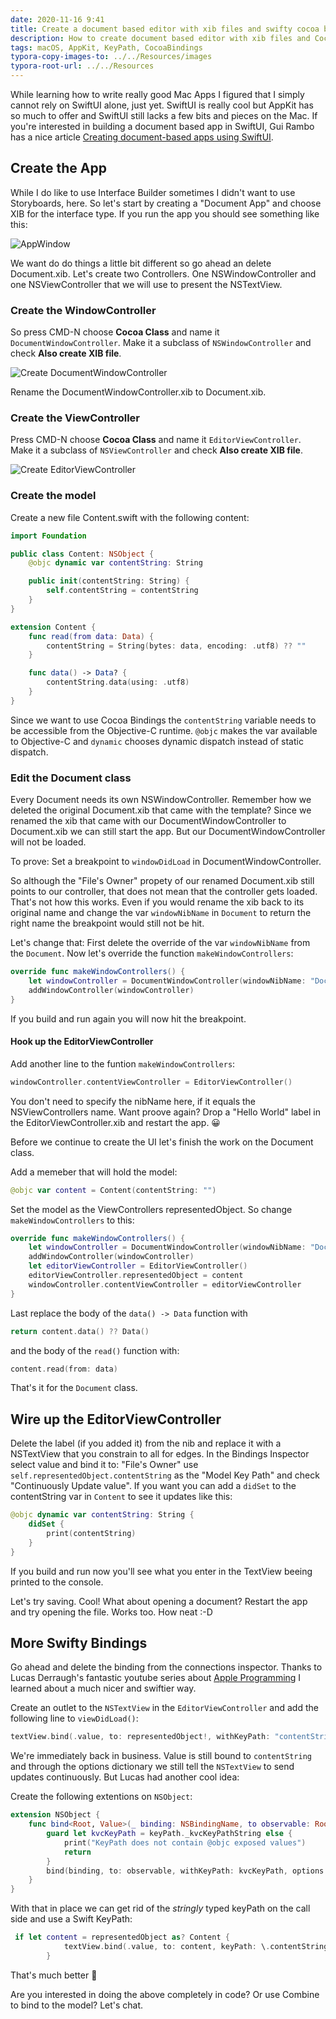 ```yaml
---
date: 2020-11-16 9:41
title: Create a document based editor with xib files and swifty cocoa bindings
description: How to create document based editor with xib files and Cocoa Bindings
tags: macOS, AppKit, KeyPath, CocoaBindings
typora-copy-images-to: ../../Resources/images
typora-root-url: ../../Resources
---
```

While learning how to write really good Mac Apps I figured that I simply cannot rely on SwiftUI alone, just yet.
SwiftUI is really cool but AppKit has so much to offer and SwiftUI still lacks a few bits and pieces on the Mac. If you're interested in building a document based app in SwiftUI, Gui Rambo has a nice article [Creating document-based apps using SwiftUI](https://wwdcbysundell.com/2020/creating-document-based-apps-in-swiftui/).

## Create the App
While I do like to use Interface Builder sometimes I didn't want to use Storyboards, here.
So let's start by creating a "Document App" and choose XIB for the interface type.
If you run the app you should see something like this:

![AppWindow](/images/AppWindow.png)

We want do do things a little bit different so go ahead an delete Document.xib. Let's create two Controllers. One NSWindowController and one NSViewController that we will use to present the NSTextView.

### Create the WindowController
So press CMD-N choose **Cocoa Class** and name it `DocumentWindowController`. Make it a subclass of `NSWindowController` and check **Also create XIB file**.

![Create DocumentWindowController](/images/Create_DocumentWindowController.png)

Rename the DocumentWindowController.xib to Document.xib.

### Create the ViewController
Press CMD-N choose **Cocoa Class** and name it `EditorViewController`. Make it a subclass of `NSViewController` and check **Also create XIB file**.

![Create EditorViewController](/images/Create_EditorViewController.png)

### Create the model
Create a new file Content.swift with the following content:

```Swift
import Foundation

public class Content: NSObject {
    @objc dynamic var contentString: String

    public init(contentString: String) {
        self.contentString = contentString
    }
}

extension Content {
    func read(from data: Data) {
        contentString = String(bytes: data, encoding: .utf8) ?? ""
    }

    func data() -> Data? {
        contentString.data(using: .utf8)
    }
}
```

Since we want to use Cocoa Bindings the `contentString` variable needs to be accessible from the Objective-C runtime. `@objc` makes the var available to Objective-C and `dynamic` chooses dynamic dispatch instead of static dispatch.

### Edit the Document class
Every Document needs its own NSWindowController. Remember how we deleted the original Document.xib that came with the template? Since we renamed the xib that came with our DocumentWindowController to Document.xib we can still start the app. But our DocumentWindowController will not be loaded.

To prove: Set a breakpoint to `windowDidLoad` in DocumentWindowController.

So although the "File's Owner" propety of our renamed Document.xib still points to our controller, that does not mean that the controller gets loaded. That's not how this works.
Even if you would rename the xib back to its original name and change the var `windowNibName` in `Document` to return the right name the breakpoint would still not be hit.

Let's change that:
First delete the override of the var `windowNibName` from the `Document`. Now let's override the function `makeWindowControllers`:

```Swift
override func makeWindowControllers() {
    let windowController = DocumentWindowController(windowNibName: "Document")
    addWindowController(windowController)
}
```

If you build and run again you will now hit the breakpoint.

#### Hook up the EditorViewController
Add another line to the funtion `makeWindowControllers`:
```Swift
windowController.contentViewController = EditorViewController()
```

You don't need to specify the nibName here, if it equals the NSViewControllers name. Want proove again?
Drop a "Hello World" label in the EditorViewController.xib and restart the app. 😀

Before we continue to create the UI let's finish the work on the Document class.

Add a memeber that will hold the model:

```Swift
@objc var content = Content(contentString: "")
```

Set the model as the ViewControllers representedObject. So change `makeWindowControllers` to this:

```Swift
override func makeWindowControllers() {
    let windowController = DocumentWindowController(windowNibName: "Document")
    addWindowController(windowController)
    let editorViewController = EditorViewController()
    editorViewController.representedObject = content
    windowController.contentViewController = editorViewController
}
```

Last replace the body of the `data() -> Data` function with

```Swift
return content.data() ?? Data()
```

and the body of the `read()` function with:

```Swift
content.read(from: data)
```

That's it for the `Document` class.

## Wire up the EditorViewController
Delete the label (if you added it) from the nib and replace it with a NSTextView that you constrain to all for edges.
In the Bindings Inspector select value and bind it to: "File's Owner" use `self.representedObject.contentString` as the "Model Key Path" and check "Continuously Update value".
If you want you can add a `didSet` to the contentString var in `Content` to see it updates like this:

```Swift
@objc dynamic var contentString: String {
    didSet {
        print(contentString)
    }
}
```

If you build and run now you'll see what you enter in the TextView beeing printed to the console.

Let's try saving. Cool! What about opening a document? Restart the app and try opening the file. Works too. How neat :-D

## More Swifty Bindings
Go ahead and delete the binding from the connections inspector. Thanks to Lucas Derraugh's fantastic youtube series about [Apple Programming](https://www.youtube.com/channel/UCDg-YmnNehm3KB0BpytkUJg) I learned about a much nicer and swiftier way.

Create an outlet to the `NSTextView` in the `EditorViewController` and add the following line to `viewDidLoad()`:

```Swift
textView.bind(.value, to: representedObject!, withKeyPath: "contentString", options: [NSBindingOption.continuouslyUpdatesValue: true])
```

We're immediately back in business. Value is still bound to `contentString` and through the options dictionary we still tell the `NSTextView` to send updates continuously. But Lucas had another cool idea:

Create the following extentions on `NSObject`:

```Swift
extension NSObject {
    func bind<Root, Value>(_ binding: NSBindingName, to observable: Root, keyPath: KeyPath<Root, Value>, options: [NSBindingOption: Any]? = nil) {
        guard let kvcKeyPath = keyPath._kvcKeyPathString else {
            print("KeyPath does not contain @objc exposed values")
            return
        }
        bind(binding, to: observable, withKeyPath: kvcKeyPath, options: options)
    }
}
```

With that in place we can get rid of the *stringly* typed keyPath on the call side and use a Swift KeyPath:

```Swift
 if let content = representedObject as? Content {
            textView.bind(.value, to: content, keyPath: \.contentString, options: [NSBindingOption.continuouslyUpdatesValue: true])
        }
```

That's much better 💪

Are you interested in doing the above completely in code? Or use Combine to bind to the model? Let's chat.